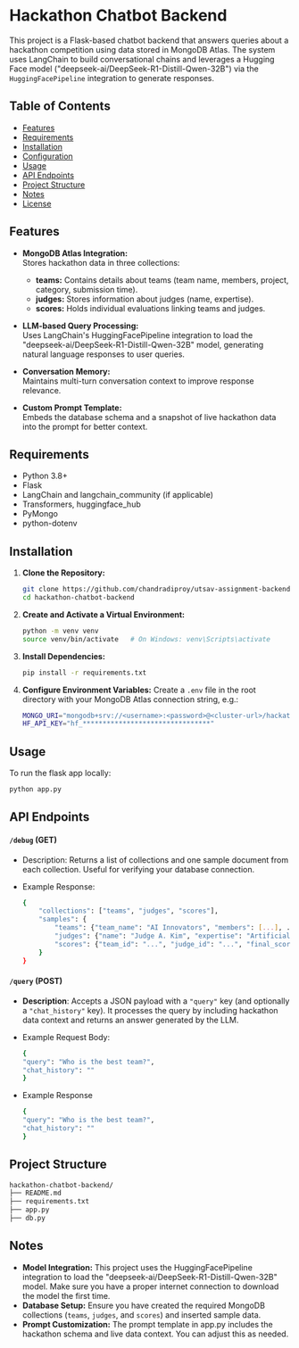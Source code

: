 # Hackathon Chatbot Backend

This project is a Flask-based chatbot backend that answers queries about a hackathon competition using data stored in MongoDB Atlas. The system uses LangChain to build conversational chains and leverages a Hugging Face model ("deepseek-ai/DeepSeek-R1-Distill-Qwen-32B") via the `HuggingFacePipeline` integration to generate responses.

## Table of Contents

- [Features](#features)
- [Requirements](#requirements)
- [Installation](#installation)
- [Configuration](#configuration)
- [Usage](#usage)
- [API Endpoints](#api-endpoints)
- [Project Structure](#project-structure)
- [Notes](#notes)
- [License](#license)

## Features

- **MongoDB Atlas Integration:**  
  Stores hackathon data in three collections:
  - **teams:** Contains details about teams (team name, members, project, category, submission time).
  - **judges:** Stores information about judges (name, expertise).
  - **scores:** Holds individual evaluations linking teams and judges.
  
- **LLM-based Query Processing:**  
  Uses LangChain's HuggingFacePipeline integration to load the "deepseek-ai/DeepSeek-R1-Distill-Qwen-32B" model, generating natural language responses to user queries.
  
- **Conversation Memory:**  
  Maintains multi-turn conversation context to improve response relevance.

- **Custom Prompt Template:**  
  Embeds the database schema and a snapshot of live hackathon data into the prompt for better context.

## Requirements

- Python 3.8+
- Flask
- LangChain and langchain_community (if applicable)
- Transformers, huggingface_hub
- PyMongo
- python-dotenv

## Installation

1. **Clone the Repository:**

   ```bash
   git clone https://github.com/chandradiproy/utsav-assignment-backend.git
   cd hackathon-chatbot-backend
    ```
2. **Create and Activate a Virtual Environment:**
    ```bash
    python -m venv venv
    source venv/bin/activate   # On Windows: venv\Scripts\activate
    ```

3. **Install Dependencies:**
    ```bash
    pip install -r requirements.txt
    ```

4. **Configure Environment Variables:**
 Create a ``.env`` file in the root directory with your MongoDB Atlas connection string, e.g.:

    ```bash
    MONGO_URI="mongodb+srv://<username>:<password>@<cluster-url>/hackathon_db?retryWrites=true&w=majority"
    HF_API_KEY="hf_********************************"
    ```
## Usage
To run the flask app locally:
```bash
python app.py
```

## API Endpoints
#### ``/debug`` (GET)
- Description: Returns a list of collections and one sample document from each collection. Useful for verifying your database connection.
- Example Response:

    ```bash
    {
        "collections": ["teams", "judges", "scores"],
        "samples": {
            "teams": {"team_name": "AI Innovators", "members": [...], ...},
            "judges": {"name": "Judge A. Kim", "expertise": "Artificial Intelligence"},
            "scores": {"team_id": "...", "judge_id": "...", "final_score": 9, ...}
        }
    }

    ```
#### ``/query`` (POST)
- **Description**: Accepts a JSON payload with a ``"query"`` key (and optionally a ``"chat_history"`` key). It processes the query by including hackathon data context and returns an answer generated by the LLM.
- Example Request Body:
    ```bash
    {
    "query": "Who is the best team?",
    "chat_history": ""
    }
    ```
- Example Response

    ```bash
    {
    "query": "Who is the best team?",
    "chat_history": ""
    }
    ```
## Project Structure
```bash
hackathon-chatbot-backend/
├── README.md
├── requirements.txt
├── app.py
├── db.py
```

## Notes
- **Model Integration:**
This project uses the HuggingFacePipeline integration to load the "deepseek-ai/DeepSeek-R1-Distill-Qwen-32B" model. Make sure you have a proper internet connection to download the model the first time.
- **Database Setup:**
Ensure you have created the required MongoDB collections (``teams``, ``judges``, and ``scores``) and inserted sample data.
- **Prompt Customization:**
The prompt template in app.py includes the hackathon schema and live data context. You can adjust this as needed.
